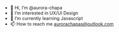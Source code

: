 - 👋 Hi, I’m @aurora-chapa
- 👀 I’m interested in UX/UI Design
- 🌱 I’m currently learning Javascript
- 📫 How to reach me aurorachapas@outlook.com

<!---
aurora-chapa/aurora-chapa is a ✨ special ✨ repository because its `README.md` (this file) appears on your GitHub profile.
You can click the Preview link to take a look at your changes.
--->
